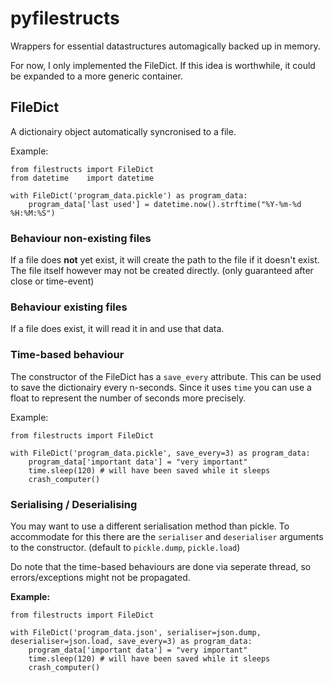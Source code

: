 # pyfilestructs

Wrappers for essential datastructures automagically backed up in memory.

For now, I only implemented the FileDict. 
If this idea is worthwhile, it could be expanded to a more generic container.

## FileDict

A dictionairy object automatically syncronised to a file.

Example:
```
from filestructs import FileDict
from datetime    import datetime

with FileDict('program_data.pickle') as program_data:
    program_data['last used'] = datetime.now().strftime("%Y-%m-%d %H:%M:%S")

```

### Behaviour non-existing files

If a file does **not** yet exist, it will create the path to the file if it doesn't exist.
The file itself however may not be created directly. (only guaranteed after close or time-event)

### Behaviour existing files

If a file does exist, it will read it in and use that data.

### Time-based behaviour

The constructor of the FileDict has a `save_every` attribute. This can be used
to save the dictionairy every n-seconds. Since it uses `time` you can use a float
to represent the number of seconds more precisely.

Example:
```
from filestructs import FileDict

with FileDict('program_data.pickle', save_every=3) as program_data:
    program_data['important data'] = "very important"
    time.sleep(120) # will have been saved while it sleeps
    crash_computer()
```

### Serialising / Deserialising

You may want to use a different serialisation method than pickle.
To accommodate for this there are the `serialiser` and `deserialiser` arguments to the constructor. (default to `pickle.dump`, `pickle.load`)


Do note that the time-based behaviours are done via seperate thread,
so errors/exceptions might not be propagated.

**Example:**
```
from filestructs import FileDict

with FileDict('program_data.json', serialiser=json.dump, deserialiser=json.load, save_every=3) as program_data:
    program_data['important data'] = "very important"
    time.sleep(120) # will have been saved while it sleeps
    crash_computer()
```